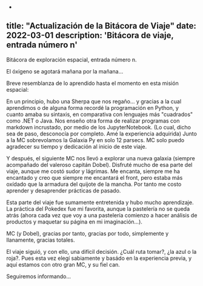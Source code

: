-
title: "Actualización de la Bitácora de Viaje"
date: 2022-03-01
description: 'Bitácora de viaje, entrada número n'
---

Bitácora de exploración espacial, entrada número n.

El óxigeno se agotará mañana por la mañana...

Breve resemblanza de lo aprendido hasta el momento en esta misión espacial:

En un principio, hubo una Sherpa que nos regaño...
y gracias a la cual aprendimos o de alguna forma recordé la programación en Python, y cuanto amaba su sintaxis,
en comparativa con lenguajes más "cuadrados" como .NET o Java.
Nos enseño otra forma de realizar programas con markdown incrustado, por medio de los JupyterNotebook. (Lo cual, dicho sea de paso, desconocía por completo. Amé la experiencia adquirida)
Junto a la MC sobrevolamos la Galaxia Py en solo 12 parsecs. 
MC solo puedo agradecer su tiempo y dedicación al inicio de este viaje.

Y después, el siguiente MC nos llevó a explorar una nueva galaxia (siempre acompañado del valeroso capitán Dobel).
Disfruté mucho de esa parte del viaje, aunque me costó sudor y lágrimas. Me encanta, siempre me ha encantado y creo que siempre me encantará el front, 
pero estaba más oxídado que la armadura del quijote de la mancha. Por tanto me costo aprender y desaprender prácticas de pasado.

Esta parte del viaje fue sumamente entretenida y hubo mucho aprendizaje. La práctica del Pokedex fue mi favorita, aunque la pastelería no se queda atrás (ahora
cada vez que voy a una pastelería comienzo a hacer análisis de productos y maquetar su página en mi imaginación...).

MC (y Dobel), gracias por tanto, gracias por todo, simplemente y llanamente, gracias totales.

El viaje siguió, y con ello, una difícil decisión. ¿Cuál ruta tomar?, ¿la azul o la roja?.
Pues esta vez elegí sabiamente y basádo en la experiencia previa, y aquí estamos con otro gran MC, y su fiel can.

Seguiremos informando...
